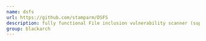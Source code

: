 ```yaml
---
name: dsfs
url: https://github.com/stamparm/DSFS
description: fully functional File inclusion vulnerability scanner (supporting GET and POST parameters) written in under 100 lines of code. URL : https://github.com/stamparm/DSFS Groups : blackarch blackarch-webapp blackarch-scanner
group: blackarch
---
```

